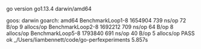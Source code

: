go version go1.13.4 darwin/amd64

goos: darwin
goarch: amd64
BenchmarkLoop1-8   	 1654904	       739 ns/op	      72 B/op	       9 allocs/op
BenchmarkLoop2-8   	 1692212	       709 ns/op	      64 B/op	       8 allocs/op
BenchmarkLoop5-8   	 1793840	       691 ns/op	      40 B/op	       5 allocs/op
PASS
ok  	_/Users/liambennett/code/go-perfexperiments	5.857s